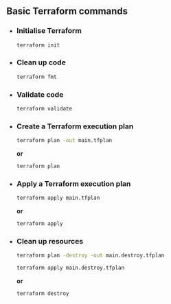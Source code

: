 ## Basic Terraform commands
- ### Initialise Terraform
    ```bash
    terraform init
    ```

- ### Clean up code
    ```bash
    terraform fmt
    ```

- ### Validate code
    ```bash
    terraform validate
    ```

- ### Create a Terraform execution plan
    ```bash
    terraform plan -out main.tfplan
    ```
    **or**
    ```bash
    terraform plan
    ```

- ### Apply a Terraform execution plan
    ```bash
    terraform apply main.tfplan
    ```
    **or**
    ```bash
    terraform apply
    ```

- ### Clean up resources
    ```bash
    terraform plan -destroy -out main.destroy.tfplan
    ```
    ```bash
    terraform apply main.destroy.tfplan
    ```

    **or**
    ```bash
    terraform destroy
    ```